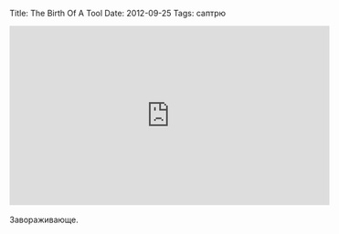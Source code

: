 Title: The Birth Of A Tool
Date: 2012-09-25
Tags: саптрю

<div class="text"><iframe width="560" height="315" src="http://www.youtube.com/embed/IPgESIYOVGI" frameborder="0" allowfullscreen="allowfullscreen"></iframe><br /><br />
Завораживающе.</div>